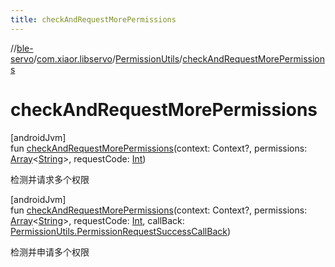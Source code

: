 ```yaml
---
title: checkAndRequestMorePermissions
---
```

//[ble-servo](../../../index.html)/[com.xiaor.libservo](../index.html)/[PermissionUtils](index.html)/[checkAndRequestMorePermissions](check-and-request-more-permissions.html)



# checkAndRequestMorePermissions



[androidJvm]\
fun [checkAndRequestMorePermissions](check-and-request-more-permissions.html)(context: Context?, permissions: [Array](https://kotlinlang.org/api/latest/jvm/stdlib/kotlin/-array/index.html)&lt;[String](https://kotlinlang.org/api/latest/jvm/stdlib/kotlin/-string/index.html)&gt;, requestCode: [Int](https://kotlinlang.org/api/latest/jvm/stdlib/kotlin/-int/index.html))



检测并请求多个权限





[androidJvm]\
fun [checkAndRequestMorePermissions](check-and-request-more-permissions.html)(context: Context?, permissions: [Array](https://kotlinlang.org/api/latest/jvm/stdlib/kotlin/-array/index.html)&lt;[String](https://kotlinlang.org/api/latest/jvm/stdlib/kotlin/-string/index.html)&gt;, requestCode: [Int](https://kotlinlang.org/api/latest/jvm/stdlib/kotlin/-int/index.html), callBack: [PermissionUtils.PermissionRequestSuccessCallBack](-permission-request-success-call-back/index.html))



检测并申请多个权限




